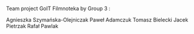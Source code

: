 Team project GoIT Filmnoteka by Group 3 :

  Agnieszka Szymańska-Olejniczak 
  Paweł Adamczuk
  Tomasz Bielecki
  Jacek Pietrzak
  Rafał Pawlak
